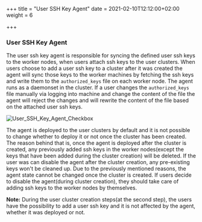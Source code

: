 +++
title = "User SSH Key Agent"
date = 2021-02-10T12:12:00+02:00
weight = 6

+++

### User SSH Key Agent
The user ssh key agent is responsible for syncing the defined user ssh keys to the worker nodes, when users
attach ssh keys to the user clusters. When users choose to add a user ssh key to a cluster after it was created 
the agent will sync those keys to the worker machines by fetching the ssh keys and write them to the `authorized_keys` 
file on each worker node. The agent runs as a daemonset in the cluster. If a user changes the `authorized_keys` file 
manually via logging into machine and change the content of the file the agent will reject the changes and will rewrite 
the content of the file based on the attached user ssh keys.

![User_SSH_Key_Agent_Checkbox](/img/kubermatic/master/advanced/user-ssh-key-agent/enable-agent.png)

The agent is deployed to the user clusters by default and it is not possible to change whether to deploy it or not once 
the cluster has been created. The reason behind that is, once the agent is deployed after the cluster is created, any 
previously added ssh keys in the worker nodes(except the keys that have been added during the cluster creation) will be 
deleted. If the user was can disable the agent after the cluster creation, any pre-existing keys won't be cleaned up.
Due to the previously mentioned reasons, the agent state cannot be changed once the cluster is created. If users decide 
to disable the agent(during cluster creation), they should take care of adding ssh keys to the worker nodes by themselves.

**Note:**
During the user cluster creation steps(at the second step), the users have the possibility to add a user ssh key and it 
is not affected by the agent, whether it was deployed or not.
